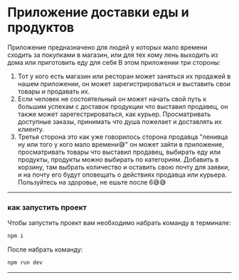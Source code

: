 # Приложение доставки еды и продуктов
Приложение предназначено для людей у которых мало времени сходить за покупками в магазин, или для тех кому лень выходить из дома или приготовить еду для себя
В этом приложении три стороны:
1. Тот у кого есть магазин или ресторан может заняться их продажей в нашем приложении, он может зарегистрироваться и выставить свои товары и продавать их.
2. Если человек не состоятельный он может начать свой путь к большим успехам с доставок продукции что выставил продавец, он также может зарегестрироваться, как курьер. Просматривать доступные заказы, принимать что душа пожелает и доставлять их клиенту.
3. Третья сторона это как уже говорилось сторона продавца "ленивца ну или того у кого мало времени😅" он может зайти в приложение, просматривать товары что выставил продавец, выбирать еду или продукты, продукты можно выбирать по категориям. Добавить в корзину, там выбрать количество и оставить свою почту для заявки, и на почту его будут оповещать о действиях продавца или курьера. 
Пользуйтесь на здоровье, не ешьте после 6😅😅

___
### как запустить проект

Чтобы запустить проект вам необходимо набрать команду в терминале:

```javascript
npm i
```

После набрать команду:

```javascript
npm run dev
```
___


